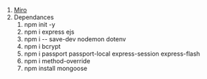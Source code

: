 1. [Miro](https://miro.com/app/board/uXjVMaqjBmw=/)
2. Dependances
    1. npm init -y
    2. npm i express ejs
    3. npm i -- save-dev nodemon dotenv
    4. npm i bcrypt
    5. npm i passport passport-local express-session express-flash
    6. npm i method-override
    7. npm install mongoose

